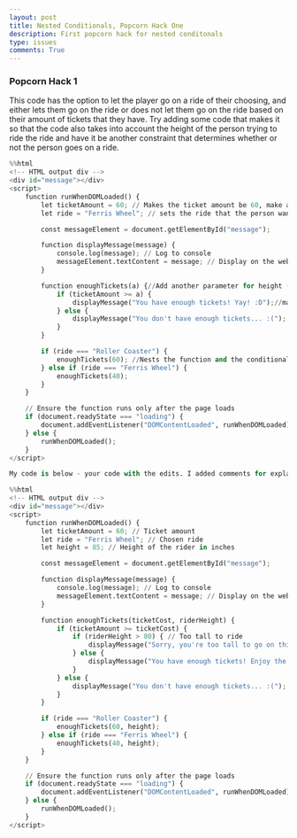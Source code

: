```yaml
---
layout: post
title: Nested Conditionals, Popcorn Hack One
description: First popcorn hack for nested conditonals
type: issues
comments: True
---
```


### Popcorn Hack 1

This code has the option to let the player go on a ride of their choosing, and either lets them go on the ride or does not let them go on the ride based on their amount of tickets that they have. Try adding some code that makes it so that the code also takes into account the height of the person trying to ride the ride and have it be another constraint that determines whether or not the person goes on a ride.


```python
%%html
<!-- HTML output div -->
<div id="message"></div>  
<script>
    function runWhenDOMLoaded() {
        let ticketAmount = 60; // Makes the ticket amount be 60, make another variable for height
        let ride = "Ferris Wheel"; // sets the ride that the person wants to ride on

        const messageElement = document.getElementById("message");

        function displayMessage(message) {
            console.log(message); // Log to console
            messageElement.textContent = message; // Display on the webpage
        }

        function enoughTickets(a) {//Add another parameter for height (use a comma and then a letter or word), maybe change the name of the parameter
            if (ticketAmount >= a) {
                displayMessage("You have enough tickets! Yay! :D");//make another if else statement inside of this to check for height
            } else {
                displayMessage("You don't have enough tickets... :(");
            }
        }

        if (ride === "Roller Coaster") {
            enoughTickets(60); //Nests the function and the conditionals
        } else if (ride === "Ferris Wheel") {
            enoughTickets(40);
        }    
    }

    // Ensure the function runs only after the page loads
    if (document.readyState === "loading") {
        document.addEventListener("DOMContentLoaded", runWhenDOMLoaded);
    } else {
        runWhenDOMLoaded();
    }
</script>

```


<!-- HTML output div -->
<div id="message"></div>  
<script>
    function runWhenDOMLoaded() {
        let ticketAmount = 60; // Makes the ticket amount be 60, make another variable for height
        let ride = "Ferris Wheel"; // sets the ride that the person wants to ride on

        const messageElement = document.getElementById("message");

        function displayMessage(message) {
            console.log(message); // Log to console
            messageElement.textContent = message; // Display on the webpage
        }

        function enoughTickets(a) {//Add another parameter for height (use a comma and then a letter or word), maybe change the name of the parameter
            if (ticketAmount >= a) {
                displayMessage("You have enough tickets! Yay! :D");//make another if else statement inside of this to check for height
            } else {
                displayMessage("You don't have enough tickets... :(");
            }
        }

        if (ride === "Roller Coaster") {
            enoughTickets(60); //Nests the function and the conditionals
        } else if (ride === "Ferris Wheel") {
            enoughTickets(40);
        }    
    }

    // Ensure the function runs only after the page loads
    if (document.readyState === "loading") {
        document.addEventListener("DOMContentLoaded", runWhenDOMLoaded);
    } else {
        runWhenDOMLoaded();
    }
</script>




```python
My code is below - your code with the edits. I added comments for explanation since elise said so. Bye!
```


```python
%%html
<!-- HTML output div -->
<div id="message"></div>
<script>
    function runWhenDOMLoaded() {
        let ticketAmount = 60; // Ticket amount
        let ride = "Ferris Wheel"; // Chosen ride
        let height = 85; // Height of the rider in inches

        const messageElement = document.getElementById("message");

        function displayMessage(message) {
            console.log(message); // Log to console
            messageElement.textContent = message; // Display on the webpage
        }

        function enoughTickets(ticketCost, riderHeight) {
            if (ticketAmount >= ticketCost) {
                if (riderHeight > 80) { // Too tall to ride
                    displayMessage("Sorry, you're too tall to go on this ride. Youre going to hit your head endlessly like andrew. :(");
                } else {
                    displayMessage("You have enough tickets! Enjoy the ride! :D");
                }
            } else {
                displayMessage("You don't have enough tickets... :(");
            }
        }

        if (ride === "Roller Coaster") {
            enoughTickets(60, height);
        } else if (ride === "Ferris Wheel") {
            enoughTickets(40, height);
        }    
    }

    // Ensure the function runs only after the page loads
    if (document.readyState === "loading") {
        document.addEventListener("DOMContentLoaded", runWhenDOMLoaded);
    } else {
        runWhenDOMLoaded();
    }
</script>

```


<!-- HTML output div -->
<div id="message"></div>
<script>
    function runWhenDOMLoaded() {
        let ticketAmount = 60; // Ticket amount
        let ride = "Ferris Wheel"; // Chosen ride
        let height = 85; // Height of the rider in inches

        const messageElement = document.getElementById("message");

        function displayMessage(message) {
            console.log(message); // Log to console
            messageElement.textContent = message; // Display on the webpage
        }

        function enoughTickets(ticketCost, riderHeight) {
            if (ticketAmount >= ticketCost) {
                if (riderHeight > 80) { // Too tall to ride
                    displayMessage("Sorry, you're too tall to go on this ride. Youre going to hit your head endlessly like andrew. :(");
                } else {
                    displayMessage("You have enough tickets! Enjoy the ride! :D");
                }
            } else {
                displayMessage("You don't have enough tickets... :(");
            }
        }

        if (ride === "Roller Coaster") {
            enoughTickets(60, height);
        } else if (ride === "Ferris Wheel") {
            enoughTickets(40, height);
        }    
    }

    // Ensure the function runs only after the page loads
    if (document.readyState === "loading") {
        document.addEventListener("DOMContentLoaded", runWhenDOMLoaded);
    } else {
        runWhenDOMLoaded();
    }
</script>


